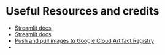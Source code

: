 # Useful Resources and credits

- [Streamlit docs](https://docs.streamlit.io/develop/tutorials/llms/llm-quickstart)
- [Streamlit docs](https://docs.streamlit.io/)
- [Push and pull images to Google Cloud Artifact Registry](https://cloud.google.com/artifact-registry/docs/docker/pushing-and-pulling)
- 
